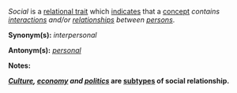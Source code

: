 *Social* is a [relational trait](https://github.com/gcassel/Modular-Organization-Terminology/blob/master/compound-terms/relational-trait.md) which [indicates](https://github.com/gcassel/Modular-Organization-Terminology/blob/master/terms/indicate.md) that a [concept](https://github.com/gcassel/Modular-Organization-Terminology/blob/master/terms/concept.md) *contains [interactions](https://github.com/gcassel/Modular-Organization-Terminology/blob/master/terms/interaction.md) and/or [relationships](https://github.com/gcassel/Modular-Organization-Terminology/blob/master/terms/relationship.md) between [persons](https://github.com/gcassel/Modular-Organization-Terminology/blob/master/terms/person.md)*.  

**Synonym(s):** *interpersonal*

**Antonym(s):** *[personal](https://github.com/gcassel/Modular-Organization-Terminology/blob/master/terms/personal.md)*

**Notes:** 

***[Culture](https://github.com/gcassel/Modular-Organization-Terminology/blob/master/terms/culture.md), [economy](https://github.com/gcassel/Modular-Organization-Terminology/blob/master/terms/economic.md) and [politics](https://github.com/gcassel/Modular-Organization-Terminology/blob/master/terms/politics.md)* are [subtypes](https://github.com/gcassel/Modular-Organization-Terminology/blob/master/terms/subtype.md) of social relationship.**
 
